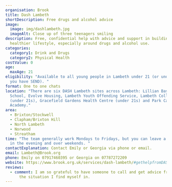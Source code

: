 ```yaml
---
organisation: Brook
title: Dash Lambeth
shortDescription: Free drugs and alcohol advice
image:
  image: img/dashlambeth.jpg
  imageAlt: Close up of three teenagers smiling
description: Free, confidential help with advice and support in building up a
  healthier lifestyle, especially around drugs and alcohol use.
categories:
  category1: Drink and Drugs
  category2: Physical Health
costValue: 0
age:
  maxAge: 21
eligibility: "Available to all young people in Lambeth under 21 (or under 25 if
  you have SEND). "
format: One to one chats
location: "There are six DASH Lambeth sites across Lambeth: Lillian Bayliss
  School, Evolve Housing, Lambeth Youth Offending Service, Lambeth College
  (under 21s), Gracefield Gardens Health Centre (under 21s) and Park Campus
  Academy."
area:
  - Brixton/Stockwell
  - Clapham/Brixton Hill
  - North Lambeth
  - Norwood
  - Streatham
time: "The team generally work Mondays to Fridays, but you can leave a message
  in the evening and over weekends. "
contactExplanation: Contact Emily or Georgia via phone or email.
email: Lambeth@Brook.org
phone: Emily on 07917460395 or Georgia on 07787272209
website: https://www.brook.org.uk/services/dash-lambeth/#gethelpfromDASH
reviews:
  - comment: I am so grateful to have someone to call and get advice from no matter
      the situation I find myself in.
---
```

